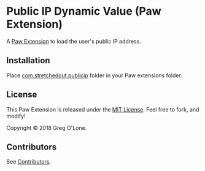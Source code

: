 # Public IP Dynamic Value (Paw Extension)

A [Paw Extension](http://luckymarmot.com/paw/extensions/) to load the user's public IP address.

## Installation

Place [com.stretchedout.publicip](https://github.com/stretch327/Paw-PublicIPDynamicValue) folder in your Paw extensions folder.

## License

This Paw Extension is released under the [MIT License](LICENSE). Feel free to fork, and modify!

Copyright © 2018 Greg O'Lone.

## Contributors

See [Contributors](https://github.com/stretch327/Paw-PublicIPDynamicValue/graphs/contributors).